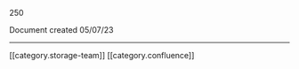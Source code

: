 250



Document created 05/07/23











*****

[[category.storage-team]] 
[[category.confluence]] 
